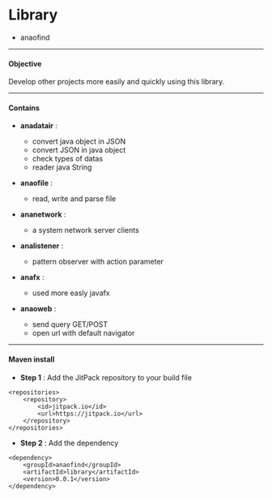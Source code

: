 # Library
- anaofind

------------

#### Objective
Develop other projects more easily and quickly using this library.

------------

#### Contains 
- **anadatair** :
	- convert java object in JSON
	- convert JSON in java object
	- check types of datas
	- reader java String
	
- **anaofile** : 
	- read, write and parse file
	
- **ananetwork** : 
	- a system network server clients
	
- **analistener** : 
	- pattern observer with action parameter
	
- **anafx** : 
	- used more easly javafx
	
- **anaoweb** : 
	- send query GET/POST 
	- open url with default navigator


------------

#### Maven install
- **Step 1** : Add the JitPack repository to your build file
```
<repositories>
	<repository>
		<id>jitpack.io</id>
		<url>https://jitpack.io</url>
	</repository>
</repositories>
```

- **Step 2** : Add the dependency
```
<dependency>
	<groupId>anaofind</groupId>
	<artifactId>library</artifactId>
	<version>0.0.1</version>
</dependency>
```

